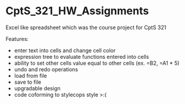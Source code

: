 # CptS_321_HW_Assignments
Excel like spreadsheet which was the course project for CptS 321

Features:
- enter text into cells and change cell color
- expression tree to evaluate functions entered into cells
- ability to set other cells value equal to other cells (ex. =B2, =A1 * 5)
- undo and redo operations
- load from file
- save to file
- upgradable design
- code coforming to stylecops style >:(
